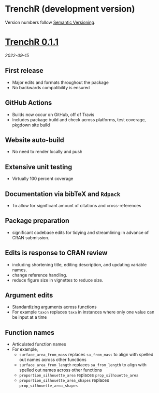 # TrenchR (development version)

Version numbers follow [Semantic Versioning](https://semver.org/).

# [TrenchR 0.1.1](https://github.com/trenchproject/TrenchR/releases/tag/v0.1.1)
*2022-09-15*

## First release
* Major edits and formats throughout the package
* No backwards compatibility is ensured 

## GitHub Actions
* Builds now occur on GitHub, off of Travis
* Includes package build and check across platforms, test coverage, pkgdown site build

## Website auto-build
* No need to render locally and push

## Extensive unit testing
* Virtually 100 percent coverage

## Documentation via bibTeX and `Rdpack`
* To allow for significant amount of citations and cross-references

## Package preparation
* significant codebase edits for tidying and streamlining in advance of CRAN submission.

## Edits is response to CRAN review
* including shortening title, editing description, and updating variable names.
* change reference handling.
* reduce figure size in vignettes to reduce size.

## Argument edits
* Standardizing arguments across functions
* For example `taxon` replaces `taxa` in instances where only one value can be input at a time

## Function names
* Articulated function names
* For example,
  * `surface_area_from_mass` replaces `sa_from_mass` to align with spelled out names across other functions
  * `surface_area_from_length` replaces `sa_from_length` to align with spelled out names across other functions
  * `proportion_silhouette_area` replaces `prop_silhouette_area` 
  * `proportion_silhouette_area_shapes` replaces `prop_silhouette_area_shapes` 